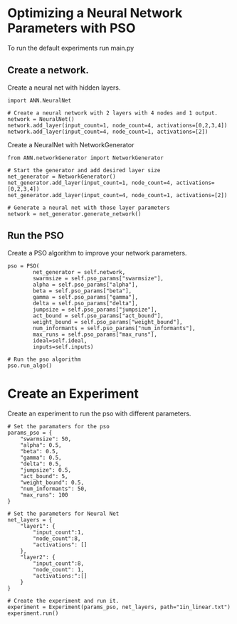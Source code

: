 # Optimizing a Neural Network Parameters with PSO

To run the default experiments run main.py

## Create a network.

Create a neural net with hidden layers.

```
import ANN.NeuralNet

# Create a neural network with 2 layers with 4 nodes and 1 output.
network = NeuralNet()
network.add_layer(input_count=1, node_count=4, activations=[0,2,3,4])
network.add_layer(input_count=4, node_count=1, activations=[2])
```

Create a NeuralNet with NetworkGenerator
```
from ANN.networkGenerator import NetworkGenerator

# Start the generator and add desired layer size
net_generator = NetworkGenerator()
net_generator.add_layer(input_count=1, node_count=4, activations=[0,2,3,4])
net_generator.add_layer(input_count=4, node_count=1, activations=[2])

# Generate a neural net with those layer parameters
network = net_generator.generate_network()
```
## Run the PSO
Create a PSO algorithm to improve your network parameters.

```
pso = PSO(
        net_generator = self.network,
        swarmsize = self.pso_params["swarmsize"],
        alpha = self.pso_params["alpha"],
        beta = self.pso_params["beta"],
        gamma = self.pso_params["gamma"],
        delta = self.pso_params["delta"],
        jumpsize = self.pso_params["jumpsize"],
        act_bound = self.pso_params["act_bound"],
        weight_bound = self.pso_params["weight_bound"],
        num_informants = self.pso_params["num_informants"],
        max_runs = self.pso_params["max_runs"],
        ideal=self.ideal,
        inputs=self.inputs)

# Run the pso algorithm
pso.run_algo()
```

# Create an Experiment

Create an experiment to run the pso with different parameters.

```
# Set the paramaters for the pso
params_pso = {
    "swarmsize": 50,
    "alpha": 0.5,
    "beta": 0.5,
    "gamma": 0.5,
    "delta": 0.5,
    "jumpsize": 0.5,
    "act_bound": 5,
    "weight_bound": 0.5,
    "num_informants": 50,
    "max_runs": 100
}

# Set the parameters for Neural Net
net_layers = {
    "layer1": {
        "input_count":1,
        "node_count":8,
        "activations": []
    },
    "layer2": {
        "input_count":8,
        "node_count": 1,
        "activations:":[]
    }
}

# Create the experiment and run it.
experiment = Experiment(params_pso, net_layers, path="1in_linear.txt")
experiment.run()
```